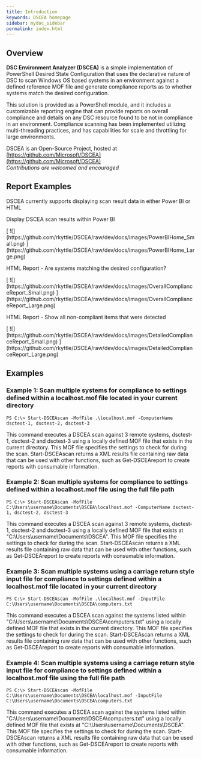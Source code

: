 ```yaml
---
title: Introduction
keywords: DSCEA homepage
sidebar: mydoc_sidebar
permalink: index.html
---
```


## Overview

**DSC Environment Analyzer (DSCEA)** is a simple implementation of PowerShell Desired State Configuration that uses the declarative nature of DSC to scan Windows OS based systems in an environment against a defined reference MOF file and generate compliance reports as to whether systems match the desired configuration.

This solution is provided as a PowerShell module, and it includes a customizable reporting engine that can provide reports on overall compliance and details on any DSC resource found to be not in compliance in an environment.  Compliance scanning has been implemented utilizing multi-threading practices, and has capabilities for scale and throttling for large environments.

DSCEA is an Open-Source Project, hosted at [https://github.com/Microsoft/DSCEA](https://github.com/Microsoft/DSCEA)
<br><i>Contributions are welcomed and encouraged</i>
 
## Report Examples
DSCEA currently supports displaying scan result data in either Power BI or HTML

<p class="ImageTextHeaderFirst">Display DSCEA scan results within Power BI</p>
[ ![](https://github.com/rkyttle/DSCEA/raw/dev/docs/images/PowerBIHome_Small.png) ](https://github.com/rkyttle/DSCEA/raw/dev/docs/images/PowerBIHome_Large.png)

<p class="ImageTextHeader">HTML Report - Are systems matching the desired configuration?</p>
[ ![](https://github.com/rkyttle/DSCEA/raw/dev/docs/images/OverallComplianceReport_Small.png) ](https://github.com/rkyttle/DSCEA/raw/dev/docs/images/OverallComplianceReport_Large.png)

<p class="ImageTextHeader">HTML Report - Show all non-compliant items that were detected</p>
[ ![](https://github.com/rkyttle/DSCEA/raw/dev/docs/images/DetailedComplianceReport_Small.png) ](https://github.com/rkyttle/DSCEA/raw/dev/docs/images/DetailedComplianceReport_Large.png)

## Examples

### **Example 1: Scan multiple systems for compliance to settings defined within a localhost.mof file located in your current directory**
<pre><code>PS C:\> Start-DSCEAscan -MofFile .\localhost.mof -ComputerName dsctest-1, dsctest-2, dsctest-3</code></pre>

This command executes a DSCEA scan against 3 remote systems, dsctest-1, dsctest-2 and dsctest-3 using a locally defined MOF file that exists in the current directory.  This MOF file specifies the settings to check for during the scan.  Start-DSCEAscan returns a XML results file containing raw data that can be used with other functions, such as Get-DSCEAreport to create reports with consumable information.

### **Example 2: Scan multiple systems for compliance to settings defined within a localhost.mof file using the full file path**
<pre><code>PS C:\> Start-DSCEAscan -MofFile C:\Users\username\Documents\DSCEA\localhost.mof -ComputerName dsctest-1, dsctest-2, dsctest-3</code></pre>

This command executes a DSCEA scan against 3 remote systems, dsctest-1, dsctest-2 and dsctest-3 using a locally defined MOF file that exists at "C:\Users\username\Documents\DSCEA".  This MOF file specifies the settings to check for during the scan.  Start-DSCEAscan returns a XML results file containing raw data that can be used with other functions, such as Get-DSCEAreport to create reports with consumable information.

### **Example 3: Scan multiple systems using a carriage return style input file for compliance to settings defined within a localhost.mof file located in your current directory**
<pre><code>PS C:\> Start-DSCEAscan -MofFile .\localhost.mof -InputFile C:\Users\username\Documents\DSCEA\computers.txt</code></pre>

This command executes a DSCEA scan against the systems listed within "C:\Users\username\Documents\DSCEA\computers.txt" using a locally defined MOF file that exists in the current directory.  This MOF file specifies the settings to check for during the scan.  Start-DSCEAscan returns a XML results file containing raw data that can be used with other functions, such as Get-DSCEAreport to create reports with consumable information.

### **Example 4: Scan multiple systems using a carriage return style input file for compliance to settings defined within a localhost.mof file using the full file path**
<pre><code>PS C:\> Start-DSCEAscan -MofFile C:\Users\username\Documents\DSCEA\localhost.mof -InputFile C:\Users\username\Documents\DSCEA\computers.txt</code></pre>

This command executes a DSCEA scan against the systems listed within "C:\Users\username\Documents\DSCEA\computers.txt" using a locally defined MOF file that exists at "C:\Users\username\Documents\DSCEA".  This MOF file specifies the settings to check for during the scan.  Start-DSCEAscan returns a XML results file containing raw data that can be used with other functions, such as Get-DSCEAreport to create reports with consumable information.